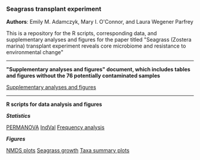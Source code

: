### Seagrass transplant experiment

**Authors**: Emily M. Adamczyk, Mary I. O'Connor, and Laura Wegener Parfrey


This is a repository for the R scripts, corresponding data, and supplementary analyses and figures for the paper titled "Seagrass (Zostera marina) transplant experiment reveals core microbiome and resistance to environmental change"

---------------------------------------------------------------------------------------------------------------------------------

**"Supplementary analyses and figures" document, which includes tables and figures without the 76 potentially contaminated samples**

[Supplementary analyses and figures](https://github.com/eadamczyk/seagrass_transplant_experiment/blob/ac83d32c614bd5c8fee3baa5a926a356c83f3853/Adamczyk_SupplementaryAnalysesFigures_MolecularEcology.pdf)

---------------------------------------------------------------------------------------------------------------------------------
**R scripts for data analysis and figures**

***Statistics***

[PERMANOVA](https://github.com/eadamczyk/seagrass_transplant_experiment/tree/main/PERMANOVAs)
[IndVal]()
[Frequency analysis]()

***Figures***

[NMDS plots]()
[Seagrass growth]()
[Taxa summary plots]()



